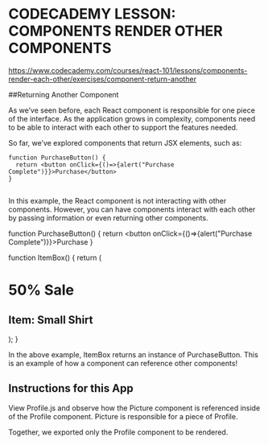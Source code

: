 
# CODECADEMY LESSON: COMPONENTS RENDER OTHER COMPONENTS

https://www.codecademy.com/courses/react-101/lessons/components-render-each-other/exercises/component-return-another

##Returning Another Component

As we’ve seen before, each React component is responsible for one piece of the interface. As the application grows in complexity, components need to be able to interact with each other to support the features needed.

So far, we’ve explored components that return JSX elements, such as:


```
function PurchaseButton() {
  return <button onClick={()=>{alert("Purchase Complete")}}>Purchase</button>
}


```


In this example, the React component is not interacting with other components. However, you can have components interact with each other by passing information or even returning other components.


function PurchaseButton() {
  return <button onClick={()=>{alert("Purchase Complete")}}>Purchase</button>
}
 
function ItemBox() {
  return (
    <div>
      <h1>50% Sale</h1>
      <h2>Item: Small Shirt</h2>
      <PurchaseButton />
    </div>
  );
}

In the above example, ItemBox returns an instance of PurchaseButton. This is an example of how a component can reference other components!

## Instructions for this App

View Profile.js and observe how the Picture component is referenced inside of the Profile component. Picture is responsible for a piece of Profile.

Together, we exported only the Profile component to be rendered.

